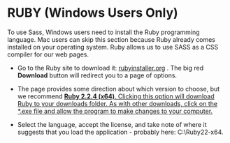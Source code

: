 # RUBY \(Windows Users Only\)

To use Sass, Windows users need to install the Ruby programming language. Mac users can skip this section because Ruby already comes installed on your operating system. Ruby allows us to use SASS as a CSS compiler for our web pages.

* Go to the Ruby site to download it: [rubyinstaller.org](http://rubyinstaller.org/) . The big red **Download** button will redirect you to a page of options.

* The page provides some direction about which version to choose, but we recommend [**Ruby 2.2.4 \(x64\)**](http://dl.bintray.com/oneclick/rubyinstaller/rubyinstaller-2.2.4-x64.exe)[. ](http://dl.bintray.com/oneclick/rubyinstaller/rubyinstaller-2.2.4-x64.exe)[Clicking this option will download Ruby to your downloads folder. As with other downloads, click on the \*.exe file and allow the program to make changes to your computer.](http://dl.bintray.com/oneclick/rubyinstaller/rubyinstaller-2.2.4-x64.exe)

* Select the language, accept the license, and take note of where it suggests that you load the application - probably here: C:\Ruby22-x64.




